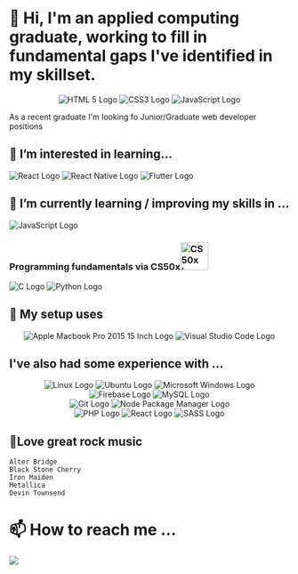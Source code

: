 # 👋 Hi, I'm an applied computing graduate, working to fill in fundamental gaps I've identified in my skillset.

<center>
<img alt="HTML 5 Logo" src="https://img.shields.io/badge/HTML5-E34F26?style=for-the-badge&logo=html5&logoColor=white" />
<img alt="CSS3 Logo" src="https://img.shields.io/badge/CSS3-1572B6?style=for-the-badge&logo=css3&logoColor=white" />
<img alt="JavaScript Logo" src="https://img.shields.io/badge/JavaScript-F7DF1E?style=for-the-badge&logo=javascript&logoColor=black" />
</center>

As a recent graduate I'm looking fo Junior/Graduate web developer positions

 ## 👀 I’m interested in learning...
<img alt="React Logo" src="https://img.shields.io/badge/React-20232A?style=for-the-badge&logo=react&logoColor=61DAFB" />
<img alt="React Native Logo" src="https://img.shields.io/badge/React_Native-20232A?style=for-the-badge&logo=react&logoColor=61DAFB" />
<img alt="Flutter Logo" src="https://img.shields.io/badge/Flutter-02569B?style=for-the-badge&logo=flutter&logoColor=white" />
 
 ## :muscle: I’m currently learning / improving my skills in ...
<img alt="JavaScript Logo" src="https://img.shields.io/badge/JavaScript-F7DF1E?style=for-the-badge&logo=javascript&logoColor=black" />

### Programming fundamentals via CS50x<img alt="CS50x Logo" src="https://images.squarespace-cdn.com/content/v1/53f24e0fe4b0a4ac7c8dc6f5/1593724337423-C05983EK1YMSQ2B29MT0/ke17ZwdGBToddI8pDm48kDlL8Yd5ulXsV8CssZHhGc57gQa3H78H3Y0txjaiv_0fDoOvxcdMmMKkDsyUqMSsMWxHk725yiiHCCLfrh8O1z5QPOohDIaIeljMHgDF5CVlOqpeNLcJ80NK65_fV7S1USFOpE3PmbuNOivvSazJTdrD4dc5UuhfBQ2L2UzoKqYAirjcSQbdINryqaTbdKsomw/harvard-logo-transparent.jpg?format=1000w" height="50"/>
<img alt="C Logo" src="https://img.shields.io/badge/C-00599C?style=for-the-badge&logo=c&logoColor=white" />
<img alt="Python Logo" src="https://img.shields.io/badge/Python-14354C?style=for-the-badge&logo=python&logoColor=white" />

## :office: My setup uses

<center>
<img alt="Apple Macbook Pro 2015 15 Inch Logo" src="https://img.shields.io/badge/Apple-MacBook_Pro_2015_15%22-999999?style=for-the-badge&logo=apple&logoColor=white" />
<img alt="Visual Studio Code Logo" src="https://img.shields.io/badge/Visual_Studio_Code-0078D4?style=for-the-badge&logo=visual%20studio%20code&logoColor=white" />
</center>

## I've also had some experience with ...

<center>
<img alt="Linux Logo" src="https://img.shields.io/badge/Linux-FCC624?style=for-the-badge&logo=linux&logoColor=black" />
<img alt="Ubuntu Logo" src="https://img.shields.io/badge/Ubuntu-E95420?style=for-the-badge&logo=ubuntu&logoColor=white" />
<img alt="Microsoft Windows Logo" src="https://img.shields.io/badge/Windows-0078D6?style=for-the-badge&logo=windows&logoColor=white" />
</center>
<center>
<img alt="Firebase Logo" src="https://img.shields.io/badge/firebase-ffca28?style=for-the-badge&logo=firebase&logoColor=white" />
<img alt="MySQL Logo" src="https://img.shields.io/badge/MySQL-00000F?style=for-the-badge&logo=mysql&logoColor=white" />
</center>
<center>
<img alt="Git Logo" src="https://img.shields.io/badge/Git-F05032?style=for-the-badge&logo=git&logoColor=white" />
<img alt="Node Package Manager Logo" src="https://img.shields.io/badge/npm-CB3837?style=for-the-badge&logo=npm&logoColor=white" />
</center>
<center>
<img alt="PHP Logo" src="https://img.shields.io/badge/PHP-777BB4?style=for-the-badge&logo=php&logoColor=white" />
<img alt="React Logo" src="https://img.shields.io/badge/React-20232A?style=for-the-badge&logo=react&logoColor=61DAFB" />
<img alt="SASS Logo" src="https://img.shields.io/badge/Sass-CC6699?style=for-the-badge&logo=sass&logoColor=white" />
</center>

## :metal:Love great rock music
	Alter Bridge
	Black Stone Cherry
	Iron Maiden
	Metallica
	Devin Townsend

# 📫 How to reach me ...
<a href="https://www.linkedin.com/in/mitchell-skee/"><img src="https://img.shields.io/badge/LinkedIn-0077B5?style=for-the-badge&logo=linkedin&logoColor=white" /> </a>

<!---
MetalMitch/MetalMitch is a ✨ special ✨ repository because its `README.md` (this file) appears on your GitHub profile.
You can click the Preview link to take a look at your changes.
--->


